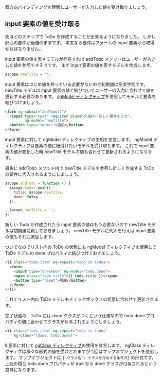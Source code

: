双方向バインディングを理解しユーザーが入力した値を受け取りましょう。

## input 要素の値を受け取る
先ほどのステップで ToDo を作成することが出来るようになりました。
しかし肝心の要件が仮値のままです。
本来なら要件はフォームの input 要素から取得せねばなりません。

input 要素の値を表すモデルが存在すれば addTodo メソッドはユーザーが入力した値を参照できそうです。
まず input 要素の値を表すモデルを作成します。

```javascript
$scope.newTitle = '';
```

input 要素ははじめ値を持っている必要がないので初期値は空文字列です。
newTitle モデルは input 要素の値と結びついてユーザーの入力に合わせて値を更新する必要があります。
[ngModel ディレクティブ](http://docs.angularjs.org/api/ng.directive:ngModel)を使用してモデルと要素を結びつけましょう。

```html
<form ng-submit="addTodo()">
  <input type="text" required placeholder="新しい要件を入力".
         ng-model="newTitle">
  <button type="submit">追加</button>
</form>
```

input 要素に対して ngModel ディレクティブの使用を宣言します。
ngModel ディレクティブは要素の値に紐付けたいモデルを受け取ります。
これで input 要素の値が変化した時 newTitle モデルの値も合わせて更新されるようになります。

最後に addTodo メソッド内で newTitle モデルを参照し新しく作成する ToDo の要件に代入されるようにしましょう。

```javascript
$scope.addTodo = function () {
  $scope.todos.push({
    title: $scope.newTitle,
    done: false
  });

  $scope.newTitle = '';
};
```

新しい Todo が作成されたら input 要素の値はもう必要ないので newTitle モデルは初期値に戻しておきましょう。
newTitle モデルに代入を行えば input 要素の値もそれに追従します。

ついでなのでリスト内の ToDo の状態にも ngModel ディレクティブを使用して ToDo モデルの done プロパティと結びつけておきましょう。

```html
<li class="todo-item" ng-repeat="todo in todos">
  <form>
    <input type="checkbox" ng-model="todo.done">
    <span class="todo-title">{{ todo.title }}</span>
    <button type="reset">削除</button>
  </form>
</li>
```

これでリスト内の ToDo モデルもチェックボックスの状態に合わせて更新されます。

完了状態の　ToDo には done クラスがつくという仕様なので todo.done プロパティの値に合わせてクラスが付与されるようにしましょう。

```html
<li class="todo-item" ng-repeat="todo in todos"
    ng-class="{done: todo.done}">
```

li 要素に対して [ngClass ディレクティブ](http://docs.angularjs.org/api/ng.directive:ngClass)の使用を宣言します。
ngClass ディレクティブは様々な形式の値を受けとれますが今回はマップオブジェクトを使用します。
マップオブジェクトは `{'クラス名': クラスを付与する条件式}` の形式です。
上記の場合 todo.done プロパティが true なら done クラスが付与されるという意味になります。

<div preview="article.examples.example"></div>
